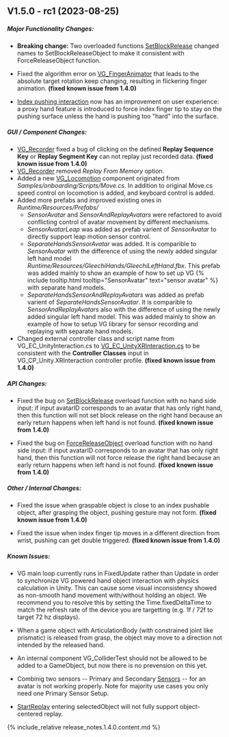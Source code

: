 <!-- (Template)
## Vxx.xx.xx-rcx (xxxx-xx-xx)

##### Major Functionality Changes:
* 

##### GUI / Component Changes:
* 

##### API Changes:
* 

##### Other / Internal Changes:
*

##### Update to VG Core library:
* 

##### Known Issues:
*
-->

## V1.5.0 - rc1 (2023-08-25)

##### Major Functionality Changes:

 * **Breaking change:** Two overloaded functions [SetBlockRelease](virtualgrasp_unityapi.1.4.0.html#vg_controllersetblockrelease) changed names to SetBlockReleaseObject to make it consistent with ForceReleaseObject function.
 
 * Fixed the algorithm error on [VG_FingerAnimator](unity_component_vgfingeranimator.1.4.0.html) that leads to the absolute target rotation keep changing, resulting in flickering finger animation. **(fixed known issue from 1.4.0)**

 * [Index pushing interaction](push_interaction.1.5.0.html#why-the-finger-penetrates) now has an improvement on user experience: a proxy hand feature is introduced to force index finger tip to stay on the pushing surface unless the hand is pushing too "hard" into the surface. 

##### GUI / Component Changes:
* [VG_Recorder](unity_component_vgrecorder.1.5.0.html) fixed a bug of clicking on the defined **Replay Sequence Key** or **Replay Segment Key** can not replay just recorded data. **(fixed known issue from 1.4.0)**
* [VG_Recorder](unity_component_vgrecorder.1.5.0.html) removed _Replay From Memory_ option.
* Added a new [VG_Locomotion](unity_component_vglocomotion.1.5.0.html) component originated from _Samples/onboarding/Scripts/Move.cs_. In addition to original Move.cs speed control on locomotion is added, and keyboard control is added. 
* Added more prefabs and improved existing ones in _Runtime/Resources/Prefabs/_
  * _SensorAvatar_ and _SensorAndReplayAvatars_ were refactored to avoid conflicting control of avatar movement by different mechanisms. 
  * _SensorAvatarLeap_ was added as prefab varient of _SensorAvatar_ to directly support leap motion sensor control.
  * _SeparateHandsSensorAvatar_ was added. It is comparible to _SensorAvatar_ with the difference of using the newly added singular left hand model _Runtime/Resources/GleechiHands/GleechiLeftHand.fbx_. This prefab was added mainly to show an example of how to set up VG {% include tooltip.html tooltip="SensorAvatar" text="sensor avatar" %}  with separate hand models. 
  * _SeparateHandsSensorAndReplayAvatars_ was added as prefab varient of _SeparateHandsSensorAvatar_. It is comparible to _SensorAndReplayAvatars_ also with the difference of using the newly added singular left hand model. This was added mainly to show an example of how to setup VG library for sensor recording and replaying with separate hand models. 
* Changed external controller class and script name from VG_EC_UnityInteraction.cs to [VG_EC_UnityXRInteraction.cs](unity_vg_ec_unityxrinteraction.1.5.0.html) to be consistent with the **Controller Classes** input in VG_CP_Unity.XRInteraction controller profile. **(fixed known issue from 1.4.0)**

##### API Changes:
* Fixed the bug on [SetBlockRelease](virtualgrasp_unityapi.1.4.0.html#vg_controllersetblockrelease) overload function with no hand side input: if input avatarID corresponds to an avatar that has only right hand, then this function will not set block release on the right hand because an early return happens when left hand is not found. **(fixed known issue from 1.4.0)**

* Fixed the bug on [ForceReleaseObject](virtualgrasp_unityapi.1.4.0.html#vg_controllerforcereleaseobject) overload function with no hand side input: if input avatarID corresponds to an avatar that has only right hand, then this function will not force release the right hand because an early return happens when left hand is not found. **(fixed known issue from 1.4.0)**


##### Other / Internal Changes:
* Fixed the issue when graspable object is close to an index pushable object, after grasping the object, pushing gesture may not form. **(fixed known issue from 1.4.0)**

* Fixed the issue when index finger tip moves in a different direction from wrist, pushing can get double triggered. **(fixed known issue from 1.4.0)**

##### Known Issues:

* VG main loop currently runs in FixedUpdate rather than Update in order to synchronize VG powered hand object interaction with physics calculation in Unity. This can cause some visual inconsistency showed as non-smooth hand movement with/without holding an object. We recommend you to resolve this by setting the Time.fixedDeltaTime to match the refresh rate of the device you are targetting (e.g. 1f / 72f to target 72 hz displays). 

* When a game object with ArticulationBody (with constrained joint like prismatic) is released from grasp, the object may move to a direction not intended by the released hand.

* An internal component VG_ColliderTest should not be allowed to be added to a GameObject, but now there is no prevension on this yet.

* Combinig two sensors -- Primary and Secondary [Sensors](unity_component_myvirtualgrasp.1.4.0.html#sensors) -- for an avatar is not working properly. Note for majority use cases you only need one Primary Sensor Setup. 

* [StartReplay](virtualgrasp_unityapi.1.4.0.html#vg_controllerstartreplay) entering selectedObject will not fully support object-centered replay.



{% include_relative release_notes.1.4.0.content.md %}